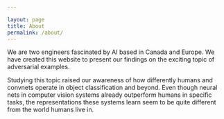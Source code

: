 ```yaml
---

layout: page
title: About
permalink: /about/
---
```


We are two engineers fascinated by AI based in Canada and Europe. We have created this website to present our findings on the exciting topic of adversarial examples.

Studying this topic raised our awareness of how differently humans and convnets operate in object classification and beyond. Even though neural nets in computer vision systems already outperform humans in specific tasks, the representations these systems learn seem to be quite different from the world humans live in. 
